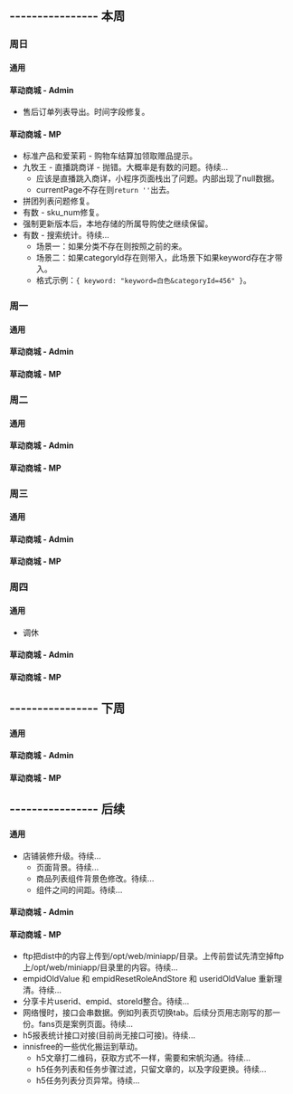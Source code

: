 ## ---------------- 本周

### 周日
#### 通用
#### 草动商城 - Admin
* 售后订单列表导出。时间字段修复。
#### 草动商城 - MP
* 标准产品和爱茉莉 - 购物车结算加领取赠品提示。
* 九牧王 - 直播跳商详 - 抛错。大概率是有数的问题。待续...
  - 应该是直播跳入商详，小程序页面栈出了问题。内部出现了null数据。
  - currentPage不存在则`return ''`出去。
* 拼团列表问题修复。
* 有数 - sku_num修复。
* 强制更新版本后，本地存储的所属导购使之继续保留。
* 有数 - 搜索统计。待续...
  - 场景一：如果分类不存在则按照之前的来。
  - 场景二：如果categoryId存在则带入，此场景下如果keyword存在才带入。
  - 格式示例：`{ keyword: "keyword=白色&categoryId=456" }`。

### 周一
#### 通用
#### 草动商城 - Admin
#### 草动商城 - MP

### 周二
#### 通用
#### 草动商城 - Admin
#### 草动商城 - MP

### 周三
#### 通用
#### 草动商城 - Admin
#### 草动商城 - MP

### 周四
#### 通用
* 调休
#### 草动商城 - Admin
#### 草动商城 - MP

## ---------------- 下周
#### 通用
#### 草动商城 - Admin
#### 草动商城 - MP

## ---------------- 后续
#### 通用
* 店铺装修升级。待续...
  - 页面背景。待续...
  - 商品列表组件背景色修改。待续...
  - 组件之间的间距。待续...
#### 草动商城 - Admin
#### 草动商城 - MP
* ftp把dist中的内容上传到/opt/web/miniapp/目录。上传前尝试先清空掉ftp上/opt/web/miniapp/目录里的内容。待续...
* empidOldValue 和 empidResetRoleAndStore 和 useridOldValue 重新理清。待续...
* 分享卡片userid、empid、storeId整合。待续...
* 网络慢时，接口会串数据。例如列表页切换tab。后续分页用志刚写的那一份。fans页是案例页面。待续...
* h5报表统计接口对接(目前尚无接口可接)。待续...
* innisfree的一些优化搬运到草动。
  - h5文章打二维码，获取方式不一样，需要和宋帆沟通。待续...
  - h5任务列表和任务步骤过滤，只留文章的，以及字段更换。待续...
  - h5任务列表分页异常。待续...
